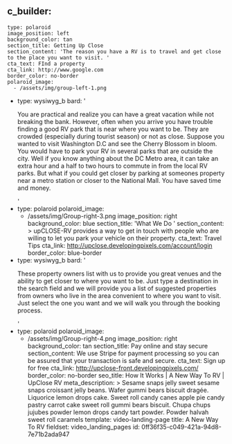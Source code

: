 c_builder:
  - 
    type: polaroid
    image_position: left
    background_color: tan
    section_title: Getting Up Close
    section_content: 'The reason you have a RV is to travel and get close to the place you want to visit. '
    cta_text: FInd a property
    cta_link: http://www.google.com
    border_color: no-border
    polaroid_image:
      - /assets/img/group-left-1.png
  - 
    type: wysiwyg_b
    bard: '<p>You are practical and realize you can have a great vacation while not breaking the bank. However, often when you arrive you have trouble finding a good RV park that is near where you want to be. They are crowded (especially during tourist season) or not as close. Suppose you wanted to visit Washington D.C and see the Cherry Blossom in bloom. You would have to park your RV in several parks that are outside the city. Well if you know anything about the DC Metro area, it can take an extra hour and a half to two hours to commute in from the local RV parks. But what if you could get closer by parking at someones property near a metro station or closer to the National Mall. You have saved time and money.<br></p>'
  - 
    type: polaroid
    polaroid_image:
      - /assets/img/Group-right-3.png
    image_position: right
    background_color: blue
    section_title: 'What We Do '
    section_content: >
      upCLOSE-RV provides a way to get in touch with people who are willing to let you park your vehicle
      on their property.
    cta_text: Travel Tips
    cta_link: http://upclose.developingpixels.com/account/login
    border_color: blue-border
  - 
    type: wysiwyg_b
    bard: '<p>These property owners list with us to provide you great venues and the ability to get closer to where you want to be. Just type a destination in the search field and we will provide you a list of suggested properties from owners who live in the area convenient to where you want to visit. Just select the one you want and we will walk you through the booking process.<br></p>'
  - 
    type: polaroid
    polaroid_image:
      - /assets/img/Group-right-4.png
    image_position: right
    background_color: tan
    section_title: Pay online and stay secure
    section_content: We use Stripe for payment processing so you can be assured that your transaction is safe and secure.
    cta_text: Sign up for free
    cta_link: http://upclose-front.developingpixels.com/
    border_color: no-border
seo_title: How It Works | A New Way To RV | UpClose RV
meta_description: >
  Sesame snaps jelly sweet sesame snaps croissant jelly beans. Wafer gummi bears biscuit dragée.
  Liquorice lemon drops cake. Sweet roll candy canes apple pie candy pastry carrot cake sweet roll
  gummi bears biscuit. Chupa chups jujubes powder lemon drops candy tart powder. Powder halvah sweet
  roll caramels
template: video-landing-page
title: A New Way To RV
fieldset: video_landing_pages
id: 0ff36f35-c049-421a-94d8-7e71b2ada947

